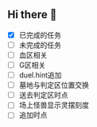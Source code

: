 ## Hi there 👋

- [x] 已完成的任务
- [ ] 未完成的任务
- [ ] 血区相关
- [ ] G区相关
- [ ] duel.hint追加
- [ ] 墓地与判定区位置交换
- [ ] 送去判定区时点
- [ ] 场上怪兽显示灵摆刻度
- [ ] 追加时点
